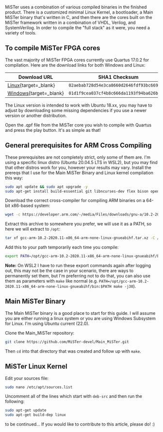 MiSTer uses a combination of various compiled binaries in the finished product. There is a customized minimal Linux Kernel, a bootloader, a Main MiSTer binary that's written in C, and then there are the cores built on the MiSTer framework written in a combination of VHDL, Verilog, and SystemVerilog. In order to compile the "full stack" as it were, you need a variety of tools.

## To compile MiSTer FPGA cores

The vast majority of MiSTer FPGA cores currently use Quartus 17.0.2 for compilation. Here are the download links for both Windows and Linux:

| Download URL                                                                                                                           | SHA1 Checksum                              |
|----------------------------------------------------------------------------------------------------------------------------------------|--------------------------------------------|
| [Linux](https://download.altera.com/akdlm/software/acdsinst/17.0std.2/602/ib_tar/Quartus-lite-17.0.2.602-linux.tar){target=_blank}     | `02aebab728d54e3ca8660d2646fdf93bc669b0ac` |
| [Windows](https://download.altera.com/akdlm/software/acdsinst/17.0std.2/602/ib_tar/Quartus-lite-17.0.2.602-windows.tar){target=_blank} | `01d1f9cea037cf4b8c666da1193f94ba626b6fb3` |

The Linux version is intended to work with Ubuntu 18.xx, you may have to adjust by downloading some missing dependencies if you use a newer version or another distribution.

Open the .qpf file from the MiSTer core you wish to compile with Quartus and press the play button. It's as simple as that!

## General prerequisites for ARM Cross Compiling

These prerequisites are not completely strict, only some of them are. I'm using a specific linux distro (Ubuntu 20.04.5 LTS in WSL2), but you may find that other distros work for you, however your results may vary. Install the prereqs that I use for the Main MiSTer Binary and Linux kernel compilation this way:

```sh
sudo apt update && sudo apt upgrade -y
sudo apt-get install build-essential git libncurses-dev flex bison openssl libssl-dev dkms libelf-dev libudev-dev libpci-dev libiberty-dev autoconf liblz4-tool bc curl gcc git libssl-dev libncurses5-dev lzop make u-boot-tools libgmp3-dev libmpc-dev
```

Download the correct cross-compiler for compiling ARM binaries on a 64-bit x86-based system:

```sh
wget -c https://developer.arm.com/-/media/Files/downloads/gnu-a/10.2-2020.11/binrel/gcc-arm-10.2-2020.11-x86_64-arm-none-linux-gnueabihf.tar.xz
```

Extract this archive to somewhere you prefer, we will use it as a PATH, so here we will extract to `/opt`:

```sh
tar xf gcc-arm-10.2-2020.11-x86_64-arm-none-linux-gnueabihf.tar.xz -C /opt
```

Add this to your path temporarily each time you compile:

```sh
export PATH=/opt/gcc-arm-10.2-2020.11-x86_64-arm-none-linux-gnueabihf/bin:$PATH
```

**Note:** On WSL2 I have to run these export commands again after logging out, this may not be the case in your scenario, there are ways to permanently set them, but I'm preferring not to do that, you can also use them as parameters with `make` like normal (e.g. `PATH=/opt/gcc-arm-10.2-2020.11-x86_64-arm-none-linux-gnueabihf/bin:$PATH make -j30`).

## Main MiSTer Binary

The Main MiSTer binary is a good place to start for this guide. I will assume you are either running a linux system or you are using Windows Subsystem for Linux. I'm using Ubuntu current (22.0).

Clone the Main_MiSTer repository:

```sh
git clone https://github.com/MiSTer-devel/Main_MiSTer.git
```

Then `cd` into that directory that was created and follow up with `make`.

## MiSTer Linux Kernel

Edit your sources file:

```sh
sudo nano /etc/apt/sources.list
```

Uncomment all of the lines which start with `deb-src` and then run the following:

```sh
sudo apt-get update
sudo apt-get build-dep linux
```

to be continued... If you would like to contribute to this article, please do! :)
